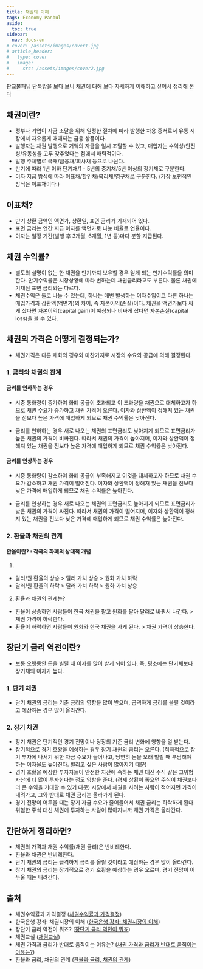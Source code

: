 ```yaml
---
title: 채권의 이해
tags: Economy Panbul
aside:
  toc: true
sidebar:
  nav: docs-en
# cover: /assets/images/cover1.jpg
# article_header:
#   type: cover
#   image:
#     src: /assets/images/cover2.jpg
---
```


판교불패님 단톡방을 보다 보니 채권에 대해 보다 자세하게 이해하고 싶어서 정리해 본다

<!-- more -->

## 채권이란?
- 정부나 기업이 자금 조달을 위해 일정한 절차에 따라 발행한 차용 증서로서 유통 시장에서 자유롭게 매매되는 금융 상품이다.
- 발행자는 채권 발행으로 거액의 자금을 일시 조달할 수 있고, 매입자는 수익성/안전성/유동성을 고루 갖추었다는 점에서 매력적이다.
- 발행 주체별로 국채/금융채/회사채 등으로 나뉜다.
- 만기에 따라 1년 이하 단기채/1 - 5년의 중기채/5년 이상의 장기채로 구분한다.
- 이자 지급 방식에 따라 이표채/할인채/복리채/영구채로 구분한다. (가장 보편적인 방식은 이표채이다.)

## 이표채?
- 만기 상환 금액인 액면가, 상환일, 표면 금리가 기재되어 있다.
- 표면 금리는 연간 지급 이자를 액면가로 나눈 비율로 연율이다.
- 이자는 일정 기간(발행 후 3개월, 6개월, 1년 등)마다 분할 지급된다.

## 채권 수익률?
- 별도의 설명이 없는 한 채권을 만기까지 보유할 경우 얻게 되는 만기수익률을 의미한다. 만기수익률은 시장상황에 따라 변하는데 채권금리라고도 부른다. 물론 채권에 기재된 표면 금리와는 다르다.
- 채권수익은 둘로 나눌 수 있는데, 하나는 매번 발생하는 이자수입이고 다른 하나는 매입가격과 상환액(액면가)의 차이, 즉 자본이익(손실)이다. 채권을 액면가보다 싸게 샀다면 자본이익(capital gain)이 예상되나 비싸게 샀다면 자본손실(capital loss)을 볼 수 있다. 

## 채권의 가격은 어떻게 결정되는가?
- 채권가격은 다른 재화의 경우와 마찬가지로 시장의 수요와 공급에 의해 결정된다.

### 1. 금리와 채권의 관계
#### 금리를 인하하는 경우
- 시중 통화량이 증가하여 화폐 공급이 초과되고 이 초과량을 채권으로 대체하고자 하므로 채권 수요가 증가하고 채권 가격이 오른다. 이자와 상환액이 정해져 있는 채권을 전보다 높은 가격에 매입하게 되므로 채권 수익률은 낮아진다.

- 금리를 인하하는 경우 새로 나오는 채권의 표면금리도 낮아지게 되므로 표면금리가 높은 채권의 가격이 비싸진다. 따라서 채권의 가격이 높아지며, 이자와 상환액이 정해져 있는 채권을 전보다 높은 가격에 매입하게 되므로 채권 수익률은 낮아진다.

#### 금리를 인상하는 경우
- 시중 통화량이 감소하여 화폐 공급이 부족해지고 이것을 대체하고자 하므로 채권 수요가 감소하고 채권 가격이 떨어진다. 이자와 상환액이 정해져 있는 채권을 전보다 낮은 가격에 매입하게 되므로 채권 수익률은 높아진다.

- 금리를 인상하는 경우 새로 나오는 채권의 표면금리도 높아지게 되므로 표면금리가 낮은 채권의 가격이 싸진다. 따라서 채권의 가격이 떨어지며, 이자와 상환액이 정해져 있는 채권을 전보다 낮은 가격에 매입하게 되므로 채권 수익률은 높아진다.

### 2. 환율과 채권의 관계
#### 환율이란? : 각국의 화폐의 상대적 개념
1)
- 달러/원 환율의 상승 > 달러 가치 상승 > 원화 가치 하락
- 달러/원 환율의 하락 > 달러 가치 하락 > 원화 가치 상승

2) 환율과 채권의 관계는?
- 환율이 상승하면 사람들이 한국 채권을 팔고 원화를 팔아 달러로 바꿔서 나간다. > 채권 가격이 하락한다.
- 환율이 하락하면 사람들이 원화와 한국 채권을 사게 된다. > 채권 가격이 상승한다.

## 장단기 금리 역전이란?
- 보통 오랫동안 돈을 빌릴 때 이자를 많이 받게 되어 있다. 즉, 평소에는 단기채보다 장기채의 이자가 높다.

### 1. 단기 채권
- 단기 채권의 금리는 기준 금리의 영향을 많이 받으며, 급격하게 금리를 올릴 것이라고 예상하는 경우 많이 올라간다.

### 2. 장기 채권
- 장기 채권은 단기적인 경기 전망이나 당장의 기준 금리 변화에 영향을 덜 받는다. 
- 장기적으로 경기 호황을 예상하는 경우 장기 채권의 금리는 오른다. (적극적으로 장기 투자에 나서기 위한 자금 수요가 늘어나고, 당연히 돈을 오래 빌릴 때 부담해야 하는 이자율도 높아진다. 빌리고 싶은 사람이 많아지기 때문)
- 경기 호황을 예상한 투자자들이 안전한 자산에 속하는 채권 대신 주식 같은 고위험 자산에 더 많이 투자한다는 점도 영향을 준다. (경제 상황이 좋으면 주식이 채권보다 더 큰 수익을 기대할 수 있기 때문) 시장에서 채권을 사려는 사람이 적어지면 가격이 내려가고, 그와 반대로 채권 금리는 올라가게 된다.
- 경기 전망이 어두울 때는 장기 자금 수요가 줄어들어서 채권 금리는 하락하게 된다. 위험한 주식 대신 채권에 투자하는 사람이 많아지니까 채권 가격은 올라간다.

## 간단하게 정리하면?
- 채권의 가격과 채권 수익률(채권 금리)은 반비례한다.
- 환율과 채권은 반비례한다.
- 단기 채권의 금리는 급격하게 금리를 올릴 것이라고 예상하는 경우 많이 올라간다.
- 장기 채권의 금리는 장기적으로 경기 호황을 예상하는 경우 오르며, 경기 전망이 어두울 때는 내려간다.

## 출처
- 채권수익률과 가격결정 ([채권수익률과 가격결정](https://eiec.kdi.re.kr/material/clickView.do?click_yymm=201512&cidx=1670))
- 한국은행 강좌: 채권시장의 이해 ([한국은행 강좌: 채권시장의 이해](https://www.bok.or.kr/portal/bbs/B0000217/view.do?nttId=213828&menuNo=200144&pageIndex=))
- 장단기 금리 역전이 뭐죠? ([장단기 금리 역전이 뭐죠](https://www.mk.co.kr/premium/special-report/view/2022/05/31956/))
- 채권교실 ([채권교실](https://www.iprovest.com/financial/bond/bondguide/bondstudy.htm))
- 채권 가격과 금리가 반대로 움직이는 이유는? ([채권 가격과 금리가 반대로 움직이는 이유는?](https://brunch.co.kr/@money-economy/61))
- 환율과 금리, 채권의 관계 ([환율과 금리, 채권의 관계](https://brunch.co.kr/@yunuya/87))
